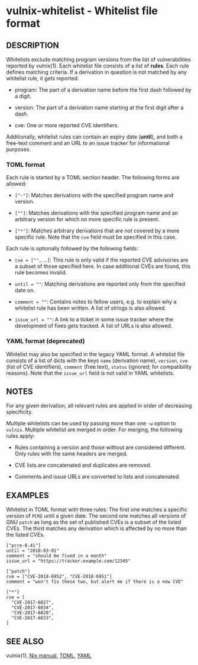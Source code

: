 # vulnix-whitelist - Whitelist file format

## DESCRIPTION

Whitelists exclude matching program versions from the list of vulnerabilities
reported by vulnix(1). Each whitelist file consists of a list of **rules**. Each
rule defines matching criteria. If a derivation in question is not matched by
any whitelist rule, it gets reported.

* program:
  The part of a derivation name before the first dash followed by a digit.

* version:
  The part of a derivation name starting at the first digit after a dash.

* cve:
  One or more reported CVE identifiers.

Additionally, whitelist rules can contain an expiry date (**until**), and both a
free-text comment and an URL to an issue tracker for informational purposes.

### TOML format

Each rule is started by a TOML section header. The following forms are allowed:

* `["`<PROGRAM>`-`<VERSION>`"]`:
  Matches derivations with the specified program name and version.

* `["`<PROGRAM>`"]`:
  Matches derivations with the specified program name and an arbitrary version
  for which no more specific rule is present.

* `["*"]`:
  Matches arbitrary derivations that are not covered by a more specific rule.
  Note that the `cve` field must be specified in this case.

Each rule is optionally followed by the following fields:

* `cve = ["`<CVEID>`",` _..._`]`:
  This rule is only valid if the reported CVE advisories are a subset of those
  specified here. In case additional CVEs are found, this rule becomes invalid.

* `until = "`<YYYY-MM-DD>`"`:
  Matching derivations are reported only from the specified date on.

* `comment = "`<TEXT>`"`:
  Contains notes to fellow users, e.g. to explain why a whitelist rule has been
  written. A list of strings is also allowed.

* `issue_url = "`<URL>`"`:
  A link to a ticket in some issue tracker where the development of fixes gets
  tracked. A list of URLs is also allowed.


### YAML format (deprecated)

Whitelist may also be specified in the legacy YAML format. A whitelist file
consists of a list of dicts with the keys `name` (derivation name), `version`,
`cve` (list of CVE identifiers), `comment` (free text), `status` (ignored; for
compatibility reasons). Note that the `issue_url` field is not valid in YAML
whitelists.

## NOTES

For any given derivation, all relevant rules are applied in order of decreasing
specificity.

Multiple whitelists can be used by passing more than one `-w` option to
`vulnix`. Multiple whitelist are merged in order. For merging, the following
rules apply:

* Rules containing a version and those without are considered different. Only
  rules with the same headers are merged.

* CVE lists are concatenated and duplicates are removed.

* Comments and issue URLs are converted to lists and concatenated.

## EXAMPLES

Whitelist in TOML format with three rules:
The first one matches a specific version of `PCRE` until a given date.
The second one matches all versions of GNU `patch` as long as the set of
published CVEs is a subset of the listed CVEs. The third matches any
derivation which is affected by no more than the listed CVEs.

```
["pcre-8.41"]
until = "2018-03-01"
comment = "should be fixed in a month"
issue_url = "https://tracker.example.com/12345"

["patch"]
cve = ["CVE-2018-6952", "CVE-2018-6951"]
comment = "won't fix these two, but alert me if there is a new CVE"

["*"]
cve = [
  "CVE-2017-6827",
  "CVE-2017-6834",
  "CVE-2017-6828",
  "CVE-2017-6833",
]
```

## SEE ALSO

vulnix(1), [Nix manual](https://nixos.org/nix/manual/),
[TOML](https://github.com/toml-lang/toml), [YAML](http://yaml.org)
